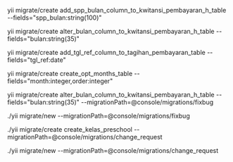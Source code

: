 yii migrate/create add_spp_bulan_column_to_kwitansi_pembayaran_h_table --fields="spp_bulan:string(100)"

yii migrate/create alter_bulan_column_to_kwitansi_pembayaran_h_table --fields="bulan:string(35)"

yii migrate/create add_tgl_ref_column_to_tagihan_pembayaran_table --fields="tgl_ref:date"

yii migrate/create create_opt_months_table --fields="month:integer,order:integer"

yii migrate/create alter_bulan_column_to_kwitansi_pembayaran_h_table --fields="bulan:string(35)" --migrationPath=@console/migrations/fixbug

./yii migrate/new --migrationPath=@console/migrations/fixbug

./yii migrate/create create_kelas_preschool --migrationPath=@console/migrations/change_request

./yii migrate/new --migrationPath=@console/migrations/change_request